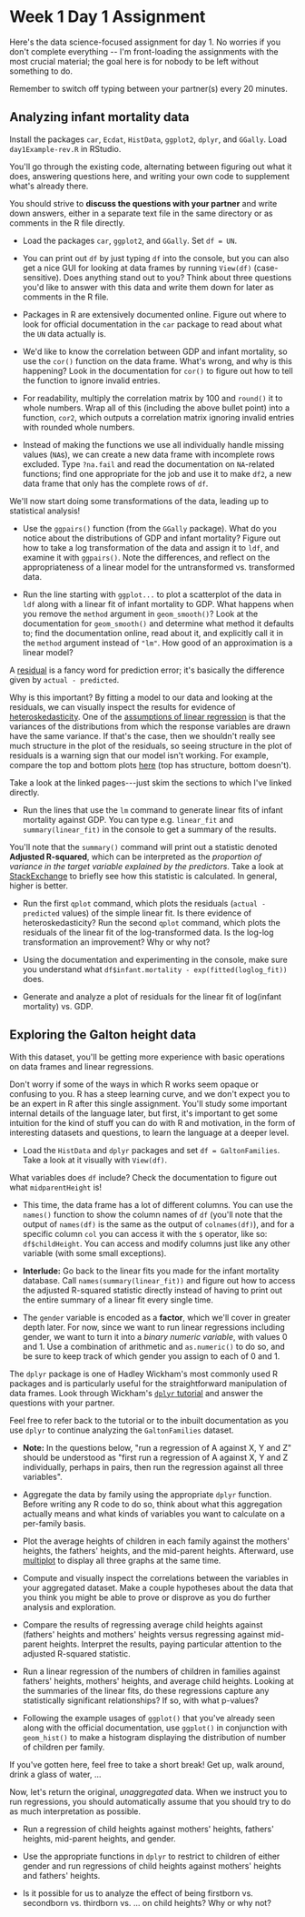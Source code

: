 Week 1 Day 1 Assignment
=======================

Here's the data science-focused assignment for day 1. No worries if you don't complete everything -- I'm front-loading the assignments with the most crucial material; the goal here is for nobody to be left without something to do. 

Remember to switch off typing between your partner(s) every 20 minutes.

Analyzing infant mortality data
-------------------------------

Install the packages `car`, `Ecdat`, `HistData`, `ggplot2`, `dplyr`, and `GGally`. Load `day1Example-rev.R` in RStudio.

You'll go through the existing code, alternating between figuring out what it does, answering questions here, and writing your own code to supplement what's already there.

You should strive to **discuss the questions with your partner** and write down answers, either in a separate text file in the same directory or as comments in the R file directly.

* Load the packages `car`, `ggplot2`, and `GGally`. Set `df = UN`.

* You can print out `df` by just typing `df` into the console, but you can also get a nice GUI for looking at data frames by running `View(df)` (case-sensitive). Does anything stand out to you? Think about three questions you'd like to answer with this data and write them down for later as comments in the R file.

* Packages in R are extensively documented online. Figure out where to look for official documentation in the `car` package to read about what the `UN` data actually is.

* We'd like to know the correlation between GDP and infant mortality, so use the `cor()` function on the data frame. What's wrong, and why is this happening? Look in the documentation for `cor()` to figure out how to tell the function to ignore invalid entries.

* For readability, multiply the correlation matrix by 100 and `round()` it to whole numbers. Wrap all of this (including the above bullet point) into a function, `cor2`, which outputs a correlation matrix ignoring invalid entries with rounded whole numbers.

* Instead of making the functions we use all individually handle missing values (`NA`s), we can create a new data frame with incomplete rows excluded. Type `?na.fail` and read the documentation on `NA`-related functions; find one appropriate for the job and use it to make `df2`, a new data frame that only has the complete rows of `df`.

We'll now start doing some transformations of the data, leading up to statistical analysis!

* Use the `ggpairs()` function (from the `GGally` package). What do you notice about the distributions of GDP and infant mortality? Figure out how to take a log transformation of the data and assign it to `ldf`, and examine it with `ggpairs()`. Note the differences, and reflect on the appropriateness of a linear model for the untransformed vs. transformed data.

* Run the line starting with `ggplot...` to plot a scatterplot of the data in `ldf` along with a linear fit of infant mortality to GDP. What happens when you remove the `method` argument in `geom_smooth()`? Look at the documentation for `geom_smooth()` and determine what method it defaults to; find the documentation online, read about it, and explicitly call it in the `method` argument instead of `"lm"`. How good of an approximation is a linear model?

A [residual](https://en.wikipedia.org/wiki/Residual_(numerical_analysis)) is a fancy word for prediction error; it's basically the difference given by `actual - predicted`.

Why is this important? By fitting a model to our data and looking at the residuals, we can visually inspect the results for evidence of [heteroskedasticity](https://en.wikipedia.org/wiki/Heteroscedasticity#Fixes). One of the [assumptions of linear regression](https://en.wikipedia.org/wiki/Linear_regression#Assumptions) is that the variances of the distributions from which the response variables are drawn have the same variance. If that's the case, then we shouldn't really see much structure in the plot of the residuals, so seeing structure in the plot of residuals is a warning sign that our model isn't working. For example, compare the top and bottom plots [here](https://upload.wikimedia.org/wikipedia/en/thumb/5/5d/Hsked_residual_compare.svg/630px-Hsked_residual_compare.svg.png) (top has structure, bottom doesn't).

Take a look at the linked pages---just skim the sections to which I've linked directly.

* Run the lines that use the `lm` command to generate linear fits of infant mortality against GDP. You can type e.g. `linear_fit` and `summary(linear_fit)` in the console to get a summary of the results.

You'll note that the `summary()` command will print out a statistic denoted **Adjusted R-squared**, which can be interpreted as the *proportion of variance in the target variable explained by the predictors*. Take a look at [StackExchange](http://stats.stackexchange.com/questions/48703/what-is-the-adjusted-r-squared-formula-in-lm-in-r-and-how-should-it-be-interpret) to briefly see how this statistic is calculated. In general, higher is better.

* Run the first `qplot` command, which plots the residuals (`actual - predicted` values) of the simple linear fit. Is there evidence of heteroskedasticity? Run the second `qplot` command, which plots the residuals of the linear fit of the log-transformed data. Is the log-log transformation an improvement? Why or why not?

* Using the documentation and experimenting in the console, make sure you understand what `df$infant.mortality - exp(fitted(loglog_fit))` does.

* Generate and analyze a plot of residuals for the linear fit of log(infant mortality) vs. GDP.

Exploring the Galton height data
--------------------------------

With this dataset, you'll be getting more experience with basic operations on data frames and linear regressions.

Don't worry if some of the ways in which R works seem opaque or confusing to you. R has a steep learning curve, and we don't expect you to be an expert in R after this single assignment. You'll study some important internal details of the language later, but first, it's important to get some intuition for the kind of stuff you can do with R and motivation, in the form of interesting datasets and questions, to learn the language at a deeper level.

* Load the `HistData` and `dplyr` packages and set `df = GaltonFamilies`. Take a look at it visually with `View(df)`.

What variables does `df` include? Check the documentation to figure out what `midparentHeight` is!

* This time, the data frame has a lot of different columns. You can use the `names()` function to show the column names of `df` (you'll note that the output of `names(df)` is the same as the output of `colnames(df)`), and for a specific column `col` you can access it with the `$` operator, like so: `df$childHeight`. You can access and modify columns just like any other variable (with some small exceptions).

* **Interlude:** Go back to the linear fits you made for the infant mortality database. Call `names(summary(linear_fit))` and figure out how to access the adjusted R-squared statistic directly instead of having to print out the entire summary of a linear fit every single time.

* The `gender` variable is encoded as a **factor**, which we'll cover in greater depth later. For now, since we want to run linear regressions including gender, we want to turn it into a *binary numeric variable*, with values 0 and 1. Use a combination of arithmetic and `as.numeric()` to do so, and be sure to keep track of which gender you assign to each of 0 and 1.

The `dplyr` package is one of Hadley Wickham's most commonly used R packages and is particularly useful for the straightforward manipulation of data frames. Look through Wickham's [`dplyr` tutorial](https://www.dropbox.com/sh/i8qnluwmuieicxc/AACsepZJvULCKkbIxK9KP-6Ea/dplyr-tutorial.pdf?dl=0) and answer the questions with your partner.

Feel free to refer back to the tutorial or to the inbuilt documentation as you use `dplyr` to continue analyzing the `GaltonFamilies` dataset.

* **Note:** In the questions below, "run a regression of A against X, Y and Z" should be understood as "first run a regression of A against X, Y and Z individually, perhaps in pairs, then run the regression against all three variables".

* Aggregate the data by family using the appropriate `dplyr` function. Before writing any R code to do so, think about what this aggregation actually means and what kinds of variables you want to calculate on a per-family basis.

* Plot the average heights of children in each family against the mothers' heights, the fathers' heights, and the mid-parent heights. Afterward, use [multiplot](http://www.cookbook-r.com/Graphs/Multiple_graphs_on_one_page_(ggplot2)/) to display all three graphs at the same time.

* Compute and visually inspect the correlations between the variables in your aggregated dataset. Make a couple hypotheses about the data that you think you might be able to prove or disprove as you do further analysis and exploration.

* Compare the results of regressing average child heights against (fathers' heights and mothers' heights versus regressing against mid-parent heights. Interpret the results, paying particular attention to the adjusted R-squared statistic.

* Run a linear regression of the numbers of children in families against fathers' heights, mothers' heights, and average child heights. Looking at the summaries of the linear fits, do these regressions capture any statistically significant relationships? If so, with what p-values?

* Following the example usages of `ggplot()` that you've already seen along with the official documentation, use `ggplot()` in conjunction with `geom_hist()` to make a histogram displaying the distribution of number of children per family.

If you've gotten here, feel free to take a short break! Get up, walk around, drink a glass of water, ...

Now, let's return the original, *unaggregated* data. When we instruct you to run regressions, you should automatically assume that you should try to do as much interpretation as possible.

* Run a regression of child heights against mothers' heights, fathers' heights, mid-parent heights, and gender.

* Use the appropriate functions in `dplyr` to restrict to children of either gender and run regressions of child heights against mothers' heights and fathers' heights.

* Is it possible for us to analyze the effect of being firstborn vs. secondborn vs. thirdborn vs. ... on child heights? Why or why not?